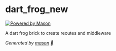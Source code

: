 # dart_frog_new

[![Powered by Mason](https://img.shields.io/endpoint?url=https%3A%2F%2Ftinyurl.com%2Fmason-badge)](https://github.com/felangel/mason)

A dart frog brick to create reoutes and middleware

_Generated by [mason][1] 🧱_

[1]: https://github.com/felangel/mason

